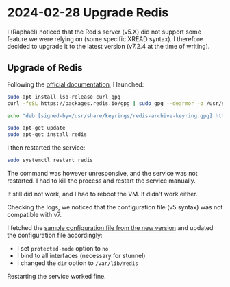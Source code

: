 # 2024-02-28 Upgrade Redis

I (Raphaël) noticed that the Redis server (v5.X) did not support some feature we were relying on (some specific XREAD syntax).
I therefore decided to upgrade it to the latest version (v7.2.4 at the time of writing).

## Upgrade of Redis

Following the [official documentation](https://redis.io/docs/install/install-redis/install-redis-on-linux/), I launched:

```bash
sudo apt install lsb-release curl gpg
curl -fsSL https://packages.redis.io/gpg | sudo gpg --dearmor -o /usr/share/keyrings/redis-archive-keyring.gpg

echo "deb [signed-by=/usr/share/keyrings/redis-archive-keyring.gpg] https://packages.redis.io/deb $(lsb_release -cs) main" | sudo tee /etc/apt/sources.list.d/redis.list

sudo apt-get update
sudo apt-get install redis
```

I then restarted the service:

```bash
sudo systemctl restart redis
```

The command was however unresponsive, and the service was not restarted. I had to kill the process and restart the service manually.

It still did not work, and I had to reboot the VM. It didn't work either.

Checking the logs, we noticed that the configuration file (v5 syntax) was not compatible with v7.

I fetched the [sample configuration file from the new version](https://github.com/redis/redis/blob/7.2.4/redis.conf) and updated the configuration file accordingly:

- I set `protected-mode` option to `no`
- I bind to all interfaces (necessary for stunnel)
- I changed the `dir` option to `/var/lib/redis`

Restarting the service worked fine.
